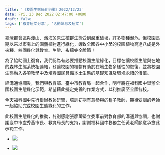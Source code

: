 ```yaml
---
title: '《校園生態綠化行動》2022/12/23'
date: Fri, 23 Dec 2022 02:47:00 +0000
draft: false
tags: ['復育短文分享', '活動訊息及短文']
---
```


臺灣都會區與淺山、濱海的原生植群生態受到嚴重破壞，許多物種瀕危。但校園長期以來以市場上的園藝植物進行綠化，導致全國各中小學的校園植物高達八成是外來種，校園綠化與教育、生態、永續完全脫節！

為了協助國土復育，我們認為有必要推動校園生態綠化，目標在讓校園生態與在地的森林生態系統相連結，也讓校園的植物有助於在地生物多樣性的恢復，並將校園生態融入各項教學中及培養國民具備本土生態的基礎知識及環境永續的價值。

經溝通協調後，我們與教育部、臺中市教育局一起合作，明年將在福科國中舉辦全國校園生態綠化示範，希望藉此擬定完善的作業方式，以利推廣至全國各校。

今天福科國中先行舉辦教師研習，培訓初期有意參與的種子教師，期待受訓的老師一起協助完成校園生態綠化的工作。

此校園生態綠化的推動，特別感謝張廖萬堅立委事前對教育部的溝通與協調，也謝謝臺中市盧秀燕市長、教育局長的支持，謝謝福科國中教務主任黃老師願意承擔此示範工作。

*   ![](https://www.reforestation.tw/wp-content/uploads/2023/04/20221223-校園生態綠化行動-1.jpg)
    
*   ![](https://www.reforestation.tw/wp-content/uploads/2023/04/20221223-校園生態綠化行動2-1.jpg)